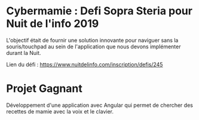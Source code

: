 # Cybermamie : Defi Sopra Steria pour Nuit de l'info 2019

L'objectif était de fournir une solution innovante pour naviguer sans la souris/touchpad au sein de l'application que nous devons implémenter durant la Nuit.

Lien du défi : https://www.nuitdelinfo.com/inscription/defis/245

# Projet Gagnant 

Développement d'une application avec Angular qui permet de chercher des recettes de mamie avec la voix et le clavier.


